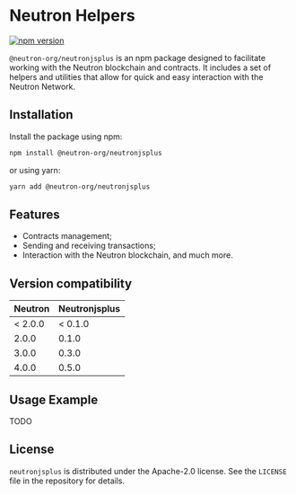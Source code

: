 # Neutron Helpers

[![npm version](https://badge.fury.io/js/@neutron-org%2Fneutronjsplus.svg)](https://badge.fury.io/js/@neutron-org%2Fneutronjsplus)

`@neutron-org/neutronjsplus` is an npm package designed to facilitate working with the Neutron blockchain and contracts. It includes a set of helpers and utilities that allow for quick and easy interaction with the Neutron Network.

## Installation

Install the package using npm:

```bash
npm install @neutron-org/neutronjsplus
```

or using yarn:

```bash
yarn add @neutron-org/neutronjsplus
```

## Features

- Contracts management;
- Sending and receiving transactions;
- Interaction with the Neutron blockchain, and much more.

## Version compatibility

| Neutron | Neutronjsplus |
|---------|---------------|
| < 2.0.0 | < 0.1.0       |
| 2.0.0   | 0.1.0         |
| 3.0.0   | 0.3.0         |
| 4.0.0   | 0.5.0         |

## Usage Example
TODO

## License

`neutronjsplus` is distributed under the Apache-2.0 license. See the `LICENSE` file in the repository for details.
